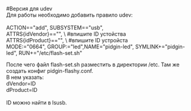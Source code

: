 #Версия для udev <br />
Для работы необходимо добавить правило udev:<br />
<br >
ACTION=="add", SUBSYSTEM=="usb",<br />
ATTRS{idVendor}=="", \ #впишите ID устойства <br />
ATTRS{idProduct}=="", \ #впишите ID устройста <br />
MODE:="0664", GROUP:="led",NAME="pidgin-led", SYMLINK+="pidgin-led", RUN+="/etc/flash-set.sh"<br />

После чего файл flash-set.sh разместить в директории /etc. Там же создать конфиг pidgin-flashy.conf. <br />
В нем указать:<br />
dVendor=ID<br />
dProduct=ID<br />
<br />
ID можно найти в lsusb.<br />
